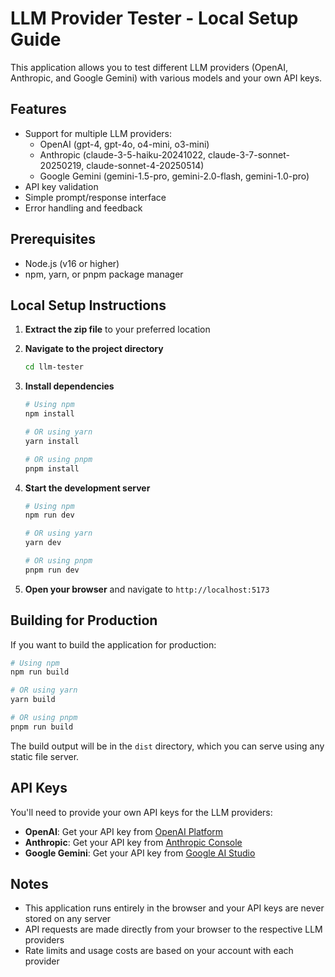 # LLM Provider Tester - Local Setup Guide

This application allows you to test different LLM providers (OpenAI, Anthropic, and Google Gemini) with various models and your own API keys.

## Features

- Support for multiple LLM providers:
  - OpenAI (gpt-4, gpt-4o, o4-mini, o3-mini)
  - Anthropic (claude-3-5-haiku-20241022, claude-3-7-sonnet-20250219, claude-sonnet-4-20250514)
  - Google Gemini (gemini-1.5-pro, gemini-2.0-flash, gemini-1.0-pro)
- API key validation
- Simple prompt/response interface
- Error handling and feedback

## Prerequisites

- Node.js (v16 or higher)
- npm, yarn, or pnpm package manager

## Local Setup Instructions

1. **Extract the zip file** to your preferred location

2. **Navigate to the project directory**
   ```bash
   cd llm-tester
   ```

3. **Install dependencies**
   ```bash
   # Using npm
   npm install

   # OR using yarn
   yarn install

   # OR using pnpm
   pnpm install
   ```

4. **Start the development server**
   ```bash
   # Using npm
   npm run dev

   # OR using yarn
   yarn dev

   # OR using pnpm
   pnpm run dev
   ```

5. **Open your browser** and navigate to `http://localhost:5173`

## Building for Production

If you want to build the application for production:

```bash
# Using npm
npm run build

# OR using yarn
yarn build

# OR using pnpm
pnpm run build
```

The build output will be in the `dist` directory, which you can serve using any static file server.

## API Keys

You'll need to provide your own API keys for the LLM providers:

- **OpenAI**: Get your API key from [OpenAI Platform](https://platform.openai.com/account/api-keys)
- **Anthropic**: Get your API key from [Anthropic Console](https://console.anthropic.com/)
- **Google Gemini**: Get your API key from [Google AI Studio](https://makersuite.google.com/app/apikey)

## Notes

- This application runs entirely in the browser and your API keys are never stored on any server
- API requests are made directly from your browser to the respective LLM providers
- Rate limits and usage costs are based on your account with each provider
